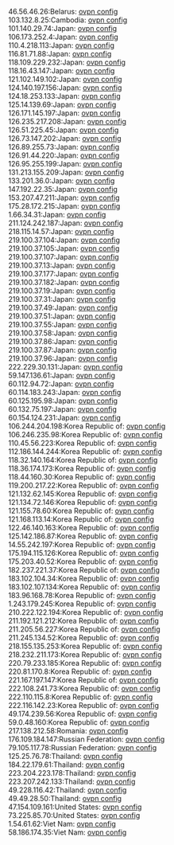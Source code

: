46.56.46.26:Belarus: [ovpn config](vpn/46_56_46_26.ovpn)  
103.132.8.25:Cambodia: [ovpn config](vpn/103_132_8_25.ovpn)  
101.140.29.74:Japan: [ovpn config](vpn/101_140_29_74.ovpn)  
106.173.252.4:Japan: [ovpn config](vpn/106_173_252_4.ovpn)  
110.4.218.113:Japan: [ovpn config](vpn/110_4_218_113.ovpn)  
116.81.71.88:Japan: [ovpn config](vpn/116_81_71_88.ovpn)  
118.109.229.232:Japan: [ovpn config](vpn/118_109_229_232.ovpn)  
118.16.43.147:Japan: [ovpn config](vpn/118_16_43_147.ovpn)  
121.102.149.102:Japan: [ovpn config](vpn/121_102_149_102.ovpn)  
124.140.197.156:Japan: [ovpn config](vpn/124_140_197_156.ovpn)  
124.18.253.133:Japan: [ovpn config](vpn/124_18_253_133.ovpn)  
125.14.139.69:Japan: [ovpn config](vpn/125_14_139_69.ovpn)  
126.171.145.197:Japan: [ovpn config](vpn/126_171_145_197.ovpn)  
126.235.217.208:Japan: [ovpn config](vpn/126_235_217_208.ovpn)  
126.51.225.45:Japan: [ovpn config](vpn/126_51_225_45.ovpn)  
126.73.147.202:Japan: [ovpn config](vpn/126_73_147_202.ovpn)  
126.89.255.73:Japan: [ovpn config](vpn/126_89_255_73.ovpn)  
126.91.44.220:Japan: [ovpn config](vpn/126_91_44_220.ovpn)  
126.95.255.199:Japan: [ovpn config](vpn/126_95_255_199.ovpn)  
131.213.155.209:Japan: [ovpn config](vpn/131_213_155_209.ovpn)  
133.201.36.0:Japan: [ovpn config](vpn/133_201_36_0.ovpn)  
147.192.22.35:Japan: [ovpn config](vpn/147_192_22_35.ovpn)  
153.207.47.211:Japan: [ovpn config](vpn/153_207_47_211.ovpn)  
175.28.172.215:Japan: [ovpn config](vpn/175_28_172_215.ovpn)  
1.66.34.31:Japan: [ovpn config](vpn/1_66_34_31.ovpn)  
211.124.242.187:Japan: [ovpn config](vpn/211_124_242_187.ovpn)  
218.115.14.57:Japan: [ovpn config](vpn/218_115_14_57.ovpn)  
219.100.37.104:Japan: [ovpn config](vpn/219_100_37_104.ovpn)  
219.100.37.105:Japan: [ovpn config](vpn/219_100_37_105.ovpn)  
219.100.37.107:Japan: [ovpn config](vpn/219_100_37_107.ovpn)  
219.100.37.13:Japan: [ovpn config](vpn/219_100_37_13.ovpn)  
219.100.37.177:Japan: [ovpn config](vpn/219_100_37_177.ovpn)  
219.100.37.182:Japan: [ovpn config](vpn/219_100_37_182.ovpn)  
219.100.37.19:Japan: [ovpn config](vpn/219_100_37_19.ovpn)  
219.100.37.31:Japan: [ovpn config](vpn/219_100_37_31.ovpn)  
219.100.37.49:Japan: [ovpn config](vpn/219_100_37_49.ovpn)  
219.100.37.51:Japan: [ovpn config](vpn/219_100_37_51.ovpn)  
219.100.37.55:Japan: [ovpn config](vpn/219_100_37_55.ovpn)  
219.100.37.58:Japan: [ovpn config](vpn/219_100_37_58.ovpn)  
219.100.37.86:Japan: [ovpn config](vpn/219_100_37_86.ovpn)  
219.100.37.87:Japan: [ovpn config](vpn/219_100_37_87.ovpn)  
219.100.37.96:Japan: [ovpn config](vpn/219_100_37_96.ovpn)  
222.229.30.131:Japan: [ovpn config](vpn/222_229_30_131.ovpn)  
59.147.136.61:Japan: [ovpn config](vpn/59_147_136_61.ovpn)  
60.112.94.72:Japan: [ovpn config](vpn/60_112_94_72.ovpn)  
60.114.183.243:Japan: [ovpn config](vpn/60_114_183_243.ovpn)  
60.125.195.98:Japan: [ovpn config](vpn/60_125_195_98.ovpn)  
60.132.75.197:Japan: [ovpn config](vpn/60_132_75_197.ovpn)  
60.154.124.231:Japan: [ovpn config](vpn/60_154_124_231.ovpn)  
106.244.204.198:Korea Republic of: [ovpn config](vpn/106_244_204_198.ovpn)  
106.246.235.98:Korea Republic of: [ovpn config](vpn/106_246_235_98.ovpn)  
110.45.56.223:Korea Republic of: [ovpn config](vpn/110_45_56_223.ovpn)  
112.186.144.244:Korea Republic of: [ovpn config](vpn/112_186_144_244.ovpn)  
118.32.140.164:Korea Republic of: [ovpn config](vpn/118_32_140_164.ovpn)  
118.36.174.173:Korea Republic of: [ovpn config](vpn/118_36_174_173.ovpn)  
118.44.160.30:Korea Republic of: [ovpn config](vpn/118_44_160_30.ovpn)  
119.200.217.22:Korea Republic of: [ovpn config](vpn/119_200_217_22.ovpn)  
121.132.62.145:Korea Republic of: [ovpn config](vpn/121_132_62_145.ovpn)  
121.134.72.146:Korea Republic of: [ovpn config](vpn/121_134_72_146.ovpn)  
121.155.78.60:Korea Republic of: [ovpn config](vpn/121_155_78_60.ovpn)  
121.168.113.14:Korea Republic of: [ovpn config](vpn/121_168_113_14.ovpn)  
122.46.140.163:Korea Republic of: [ovpn config](vpn/122_46_140_163.ovpn)  
125.142.186.87:Korea Republic of: [ovpn config](vpn/125_142_186_87.ovpn)  
14.55.242.197:Korea Republic of: [ovpn config](vpn/14_55_242_197.ovpn)  
175.194.115.126:Korea Republic of: [ovpn config](vpn/175_194_115_126.ovpn)  
175.203.40.52:Korea Republic of: [ovpn config](vpn/175_203_40_52.ovpn)  
182.237.221.37:Korea Republic of: [ovpn config](vpn/182_237_221_37.ovpn)  
183.102.104.34:Korea Republic of: [ovpn config](vpn/183_102_104_34.ovpn)  
183.102.107.134:Korea Republic of: [ovpn config](vpn/183_102_107_134.ovpn)  
183.96.168.78:Korea Republic of: [ovpn config](vpn/183_96_168_78.ovpn)  
1.243.179.245:Korea Republic of: [ovpn config](vpn/1_243_179_245.ovpn)  
210.222.122.194:Korea Republic of: [ovpn config](vpn/210_222_122_194.ovpn)  
211.192.121.212:Korea Republic of: [ovpn config](vpn/211_192_121_212.ovpn)  
211.205.56.227:Korea Republic of: [ovpn config](vpn/211_205_56_227.ovpn)  
211.245.134.52:Korea Republic of: [ovpn config](vpn/211_245_134_52.ovpn)  
218.155.135.253:Korea Republic of: [ovpn config](vpn/218_155_135_253.ovpn)  
218.232.211.173:Korea Republic of: [ovpn config](vpn/218_232_211_173.ovpn)  
220.79.233.185:Korea Republic of: [ovpn config](vpn/220_79_233_185.ovpn)  
220.81.170.8:Korea Republic of: [ovpn config](vpn/220_81_170_8.ovpn)  
221.167.197.147:Korea Republic of: [ovpn config](vpn/221_167_197_147.ovpn)  
222.108.241.73:Korea Republic of: [ovpn config](vpn/222_108_241_73.ovpn)  
222.110.115.8:Korea Republic of: [ovpn config](vpn/222_110_115_8.ovpn)  
222.116.142.23:Korea Republic of: [ovpn config](vpn/222_116_142_23.ovpn)  
49.174.239.56:Korea Republic of: [ovpn config](vpn/49_174_239_56.ovpn)  
59.0.48.160:Korea Republic of: [ovpn config](vpn/59_0_48_160.ovpn)  
217.138.212.58:Romania: [ovpn config](vpn/217_138_212_58.ovpn)  
176.109.184.147:Russian Federation: [ovpn config](vpn/176_109_184_147.ovpn)  
79.105.117.78:Russian Federation: [ovpn config](vpn/79_105_117_78.ovpn)  
125.25.76.78:Thailand: [ovpn config](vpn/125_25_76_78.ovpn)  
184.22.179.61:Thailand: [ovpn config](vpn/184_22_179_61.ovpn)  
223.204.223.178:Thailand: [ovpn config](vpn/223_204_223_178.ovpn)  
223.207.242.133:Thailand: [ovpn config](vpn/223_207_242_133.ovpn)  
49.228.116.42:Thailand: [ovpn config](vpn/49_228_116_42.ovpn)  
49.49.28.50:Thailand: [ovpn config](vpn/49_49_28_50.ovpn)  
47.154.109.161:United States: [ovpn config](vpn/47_154_109_161.ovpn)  
73.225.85.70:United States: [ovpn config](vpn/73_225_85_70.ovpn)  
1.54.61.62:Viet Nam: [ovpn config](vpn/1_54_61_62.ovpn)  
58.186.174.35:Viet Nam: [ovpn config](vpn/58_186_174_35.ovpn)  
